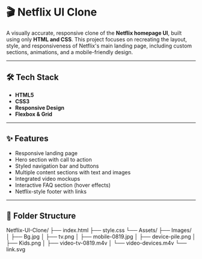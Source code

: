# 🎬 Netflix UI Clone

A visually accurate, responsive clone of the **Netflix homepage UI**, built using only **HTML and CSS**. This project focuses on recreating the layout, style, and responsiveness of Netflix's main landing page, including custom sections, animations, and a mobile-friendly design.

---

## 🛠 Tech Stack

- **HTML5**
- **CSS3**
- **Responsive Design**
- **Flexbox & Grid**

---

## ✨ Features

- Responsive landing page
- Hero section with call to action
- Styled navigation bar and buttons
- Multiple content sections with text and images
- Integrated video mockups
- Interactive FAQ section (hover effects)
- Netflix-style footer with links

---

## 📂 Folder Structure
Netflix-UI-Clone/
├── index.html
├── style.css
└── Assets/
├── Images/
│ ├── Bg.jpg
│ ├── tv.png
│ ├── mobile-0819.jpg
│ ├── device-pile.png
│ ├── Kids.png
│ ├── video-tv-0819.m4v
│ └── video-devices.m4v
└── link.svg
